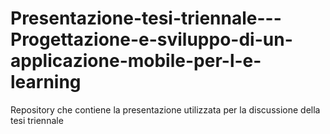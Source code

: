 # Presentazione-tesi-triennale---Progettazione-e-sviluppo-di-un-applicazione-mobile-per-l-e-learning
Repository che contiene la presentazione utilizzata per la discussione della tesi triennale
